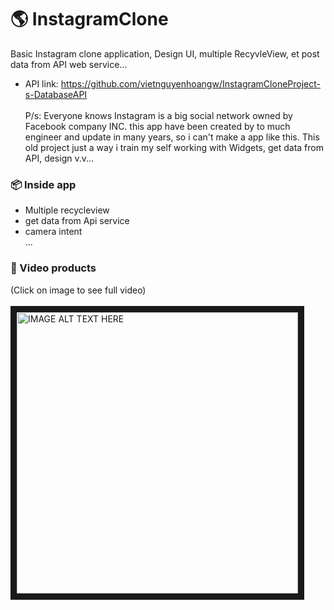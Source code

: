 # :earth_americas: InstagramClone
Basic Instagram clone application, Design UI, multiple RecyvleView, et post data from API web service...
- API link: https://github.com/vietnguyenhoangw/InstagramCloneProject-s-DatabaseAPI <br/><br/>
P/s: Everyone knows Instagram is a big social network owned by Facebook company INC. this app have been created by 
to much engineer and update in many years, so i can't make a app like this. This old project just a way i train my self
working with Widgets, get data from API, design v.v... 

### :package: Inside app
- Multiple recycleview
- get data from Api service
- camera intent <br/>
...

### :iphone: Video products
(Click on image to see full video) <br/><br/>
<a href="http://www.youtube.com/watch?feature=player_embedded&v=4b4Tk85Dd2Q
" target="_blank"><img src="https://user-images.githubusercontent.com/43869718/67102408-96bca780-f1ed-11e9-8919-5949886d1952.png" 
alt="IMAGE ALT TEXT HERE" width="450" border="10" /></a>
